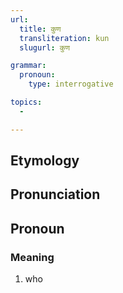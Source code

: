 ```yaml
---
url:
  title: कुण
  transliteration: kun
  slugurl: कुण

grammar:
  pronoun:
    type: interrogative

topics:
  -

---
```


## Etymology

## Pronunciation

## Pronoun
### Meaning
1. who